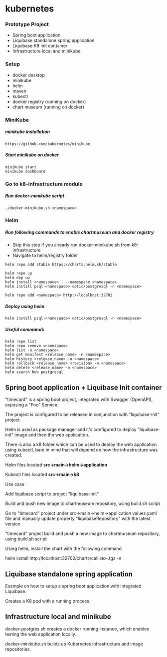 # kubernetes

### Prototype Project
* Spring boot application
* Liquibase standalone spring application
* Liquibase K8 Init container
* Infrastructure local and minikube

### Setup
* docker desktop
* minikube
* helm
* maven
* kubectl
* docker registry (running on docker)
* chart museum (running on docker)

### MiniKube
##### minikube installation
```
https://github.com/kubernetes/minikube
```

##### Start minikube on docker
```
minikube start
minikube dashboard
```

### Go to k8-infrastructure module
##### Run docker-minikube script
```
./docker-minikube.sh <namespace>
```

### Helm
##### Run following commands to enable chartmuseum and docker registry
* Skip this step if you already run docker-minikube.sh from k8-infrastructure
* Navigate to helm/registry folder

```
helm repo add stable https://charts.helm.sh/stable

helm repo up
helm dep up
helm install <namespace> . --namespace <namespace>
helm install psql-<namespace> cetic/postgresql -n <namespace>

helm repo add <namespace> http://localhost:32702
```

##### Deploy using helm
```
helm install psql-<namespace> cetic/postgresql -n <namespace>
```

##### Useful commands
```
helm repo list
helm repo remove <namespace>
helm list -n <namespace>
helm get manifest <release_name> -n <namespace>
helm history <release_name> -n <namespace>
helm rollback <release_name> <revision> -n <namespace>
helm delete <release_name> -n <namespace>
helm search hub postgresql
```

## Spring boot application + Liquibase Init container

<p>"timecard" is a spring boot project, integrated with Swagger (OpenAPI), exposing a "Foo" Service.</p>
<p>The project is configured to be released in conjunction with "liquibase-init" project.</p>
<p>Helm is used as package manager and it's configured to deploy "liquibase-init" image and then the web application.</p>
<p>There is also a k8 folder which can be used to deploy the web application using kubectl, bare in mind that will depend on how the infrastructure was created.</p>
<p>Helm files located <b>src->main->helm->application</b></p>
<p>Kubectl files located <b>src->main->k8</b></p>

<p>Use case</p>
<p>Add liquibase script to project "liquibase-init"</p>
<p>Build and push new image to chartmuseum repository, using build.sh <version> script</p>
<p>Go to "timecard" project under src->main->helm->application values.yaml file and manually update property "liquibaseRepository" with the latest version</p>
<p>"timecard" project build and push a new image to chartmuseum repository, using build.sh <version> script</p>
<p>Using helm, install the chart with the following command</p>
<p>helm install <pod_name> http://localhost:32702/charts/callisto-<version>.tgz -n <namespace></p>

## Liquibase standalone spring application

<p>Example on how to setup a spring boot application with integrated Liquibase.</p>
<p>Creates a K8 pod with a running process.</p>

## Infrastructure local and minikube

<p>docker-postgres.sh creates a docker running instance, which enables testing the web application locally.</p>
<p>docker-minikube.sh builds up Kubernetes infrastructure and image repositories.</p>
